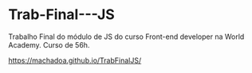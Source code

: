 # Trab-Final---JS
 
Trabalho Final do módulo de JS do curso Front-end developer na World Academy. Curso de 56h.

https://machadoa.github.io/TrabFinalJS/
